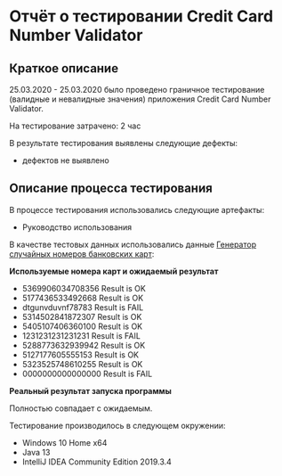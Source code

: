 # Отчёт о тестировании Credit Card Number Validator

## Краткое описание

25.03.2020 - 25.03.2020 было проведено граничное тестирование (валидные и невалидные значения) приложения Credit Card Number Validator.

На тестирование затрачено: 2 час

В результате тестирования выявлены следующие дефекты:
* дефектов не выявлено

## Описание процесса тестирования

В процессе тестирования использовались следующие артефакты:
* Руководство использования

В качестве тестовых данных использовались данные [Генератор случайных номеров банковских карт](https://cartoved.ru/common/generator-kreditnyh-kart.html):

**Используемые номера карт и ожидаемый результат**
* 5369906034708356 Result is OK
* 5177436533492668 Result is OK
* dtgunvduvnf78783 Result is FAIL
* 5314502841872307 Result is OK
* 5405107406360100 Result is OK
* 1231231231231231 Result is FAIL
* 5288773632939942 Result is OK
* 5127177605555153 Result is OK
* 5323525748610255 Result is OK
* 0000000000000000 Result is FAIL

**Реальный результат запуска программы**

Полностью совпадает с ожидаемым.

Тестирование производилось в следующем окружении:
* Windows 10 Home x64
* Java 13
* IntelliJ IDEA Community Edition 2019.3.4
